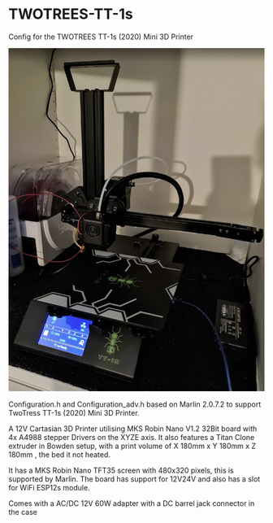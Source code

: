 # TWOTREES-TT-1s
Config for the TWOTREES TT-1s (2020) Mini 3D Printer

![TT-1s(2020)](https://github.com/hmsq82/TWOTREES-TT-1s/blob/main/images/TT-1s%20Running%20Marlin.PNG?raw=true)

Configuration.h and Configuration_adv.h based on Marlin 2.0.7.2 to support TwoTress TT-1s (2020) Mini 3D Printer.

A 12V Cartasian 3D Printer utilising MKS Robin Nano V1.2 32Bit board with 4x A4988 stepper Drivers on the XYZE axis. 
It also features a Titan Clone extruder in Bowden setup, with a print volume of X 180mm x Y 180mm x Z 180mm , the bed it not heated.

It has a MKS Robin Nano TFT35 screen with 480x320 pixels, this is supported by Marlin. 
The board has support for 12V24V and also has a slot for WiFi ESP12s module.

Comes with a AC/DC 12V 60W adapter with a DC barrel jack connector in the case
